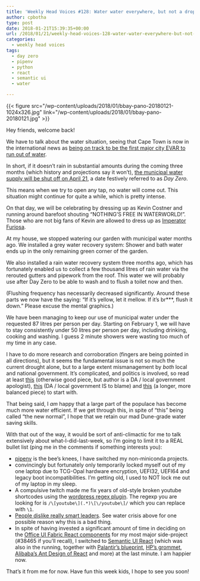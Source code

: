 ```yaml
---
title: 'Weekly Head Voices #128: Water water everywhere, but not a drop to drink.'
author: cpbotha
type: post
date: 2018-01-21T15:39:35+00:00
url: /2018/01/21/weekly-head-voices-128-water-water-everywhere-but-not-a-drop-to-drink/
categories:
  - weekly head voices
tags:
  - day zero
  - pipenv
  - python
  - react
  - semantic ui
  - water

---
```

{{< figure src="/wp-content/uploads/2018/01/bbay-pano-20180121-1024x326.jpg" link="/wp-content/uploads/2018/01/bbay-pano-20180121.jpg" >}}

Hey friends, welcome back!

We have to talk about the water situation, seeing that Cape Town is now in the international news as [being on track to be the first major city EVAR to run out of water][1].

In short, if it doesn’t rain in substantial amounts during the coming three months (which history and projections say it won’t), [the municipal water supply will be shut off on April 21][2], a date festively referred to as _Day Zero_.

This means when we try to open any tap, no water will come out. This situation might continue for quite a while, which is pretty intense.

On that day, we will be celebrating by dressing up as Kevin Costner and running around barefoot shouting “NOTHING’S FREE IN WATERWORLD!”. Those who are not big fans of Kevin are allowed to dress up as [Imperator Furiosa][3].

At my house, we stopped watering our garden with municipal water months ago. We installed a grey water recovery system: Shower and bath water ends up in the only remaining green corner of the garden.

We also installed a rain water recovery system three months ago, which has fortunately enabled us to collect a few thousand litres of rain water via the rerouted gutters and pipework from the roof. This water we will probably use after Day Zero to be able to wash and to flush a toilet now and then.

(Flushing frequency has necessarily decreased significantly. Around these parts we now have the saying: “If it’s yellow, let it mellow. If it’s br\***, flush it down.” Please excuse the mental graphics.)

We have been managing to keep our use of municipal water under the requested 87 litres per person per day. Starting on February 1, we will have to stay consistently under 50 litres per person per day, including drinking, cooking and washing. I guess 2 minute showers were wasting too much of my time in any case.

I have to do more research and corroboration (fingers are being pointed in all directions), but it seems the fundamental issue is not so much the current drought alone, but to a large extent mismanagement by _both_ local and national government. It’s complicated, and politics is involved, so read at least [this][4] (otherwise good piece, but author is a DA / local government apologist), [this][5] (DA / local government IS to blame) and [this][6] (a longer, more balanced piece) to start with.

That being said, I _am_ happy that a large part of the populace has become much more water efficient. If we get through this, in spite of “this” being called “the new normal”, I hope that we retain our mad Dune-grade water saving skills.

With that out of the way, it would be sort of anti-climactic for me to talk extensively about what-I-did-last-week, so I’m going to limit it to a REAL bullet list (ping me in the comments if something interests you):

  * [pipenv][7] is the bee’s knees, I have switched my non-miniconda projects.
  * convincingly but fortunately only temporarily locked myself out of my one laptop due to TCG-Opal hardware encryption, UEFI32, UEFI64 and legacy boot incompatibilities. I’m getting old, I used to NOT lock me out of my laptop in my sleep.
  * A compulsive twitch made me fix years of old-style broken youtube shortcodes using the [wordpress regex plugin][8]. The regexp you are looking for is `/\[youtube\](.*)\[\/youtube\]/` which you can replace with `\1`.
  * [People dislike really smart leaders][9]. See water crisis above for one possible reason why this is a bad thing.
  * In spite of having invested a significant amount of time in deciding on the [Office UI Fabric React components][10] for my most major side-project (#38465 if you’ll recall), I switched to [Semantic UI React][11] (which was also in the running, together with [Palantir’s blueprint][12], [HP’s grommet][13], [Alibaba’s Ant Design of React][14] and more) at the last minute. I am happier now.

That’s it from me for now. Have fun this week kids, I hope to see you soon!

 

 [1]: http://time.com/5103259/cape-town-water-crisis/
 [2]: http://untoldafrica.com/calling-all-capetonians-its-time-to-prepare-for-day-zero/
 [3]: https://en.wikipedia.org/wiki/Imperator_Furiosa
 [4]: https://theconversation.com/cape-towns-water-crisis-driven-by-politics-more-than-drought-88191
 [5]: https://www.dailymaverick.co.za/article/2018-01-22-op-ed-cape-town-a-city-drowning-in-incompetence/
 [6]: https://www.dailymaverick.co.za/article/2018-01-22-analysis-a-drought-of-nature-compounded-by-a-drought-in-leadership/
 [7]: https://github.com/pypa/pipenv
 [8]: https://wordpress.org/plugins/search-regex/
 [9]: https://www.scientificamerican.com/article/why-people-dislike-really-smart-leaders/
 [10]: https://github.com/OfficeDev/office-ui-fabric-react
 [11]: https://react.semantic-ui.com/introduction
 [12]: http://blueprintjs.com/
 [13]: http://grommet.io/
 [14]: https://ant.design/docs/react/introduce
